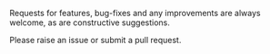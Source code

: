 Requests for features, bug-fixes and any improvements are always welcome, as are constructive suggestions.

Please raise an issue or submit a pull request.